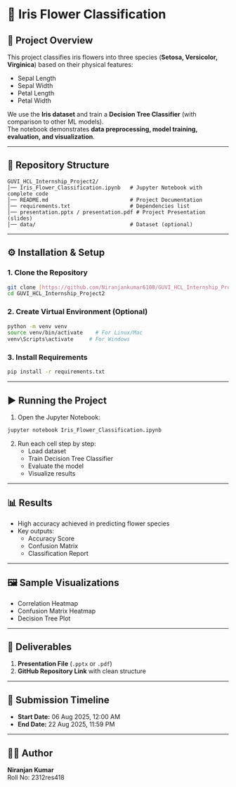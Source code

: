 # 🌸 Iris Flower Classification

## 📌 Project Overview
This project classifies iris flowers into three species (**Setosa, Versicolor, Virginica**) 
based on their physical features:
- Sepal Length  
- Sepal Width  
- Petal Length  
- Petal Width  

We use the **Iris dataset** and train a **Decision Tree Classifier** (with comparison to other ML models).  
The notebook demonstrates **data preprocessing, model training, evaluation, and visualization**.

---

## 📂 Repository Structure
```
GUVI_HCL_Internship_Project2/
│── Iris_Flower_Classification.ipynb   # Jupyter Notebook with complete code
│── README.md                          # Project Documentation
│── requirements.txt                   # Dependencies list
│── presentation.pptx / presentation.pdf # Project Presentation (slides)
│── data/                              # Dataset (optional)
```

---

## ⚙️ Installation & Setup

### 1. Clone the Repository
```bash
git clone [https://github.com/Niranjankumar6108/GUVI_HCL_Internship_Project2.git].git
cd GUVI_HCL_Internship_Project2
```

### 2. Create Virtual Environment (Optional)
```bash
python -m venv venv
source venv/bin/activate    # For Linux/Mac
venv\Scripts\activate     # For Windows
```

### 3. Install Requirements
```bash
pip install -r requirements.txt
```

---

## ▶️ Running the Project
1. Open the Jupyter Notebook:
```bash
jupyter notebook Iris_Flower_Classification.ipynb
```

2. Run each cell step by step:
   - Load dataset  
   - Train Decision Tree Classifier  
   - Evaluate the model  
   - Visualize results  

---

## 📊 Results
- High accuracy achieved in predicting flower species  
- Key outputs:
  - Accuracy Score  
  - Confusion Matrix  
  - Classification Report  

---

## 🖼️ Sample Visualizations
- Correlation Heatmap  
- Confusion Matrix Heatmap  
- Decision Tree Plot  

---

## 🎯 Deliverables
1. **Presentation File** (`.pptx` or `.pdf`)  
2. **GitHub Repository Link** with clean structure

---

## 📅 Submission Timeline
- **Start Date:** 06 Aug 2025, 12:00 AM  
- **End Date:** 22 Aug 2025, 11:59 PM  

---

## 👨‍💻 Author
**Niranjan Kumar**  
Roll No: 2312res418


